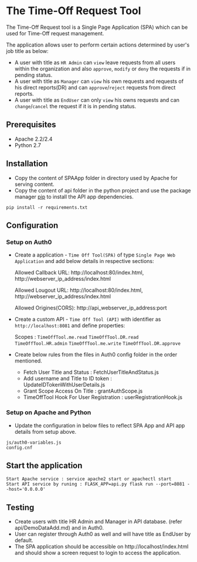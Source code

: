 # The Time-Off Request Tool
The Time-Off Request tool is a Single Page Application (SPA) which can be used for Time-Off request management.

The application allows user to perform certain actions determined by user's job title as below:

+ A user with title as ```HR Admin``` can ```view``` leave requests from all users within the organization and also ```approve```, ```modify``` or ```deny``` the requests if in pending status.
+ A user with title as ```Manager``` can ```view``` his own requests and requests of his direct reports(DR) and can ```approve```/```reject``` requests from direct reports.
+ A user with title as ```EndUser``` can only ```view``` his owns requests and can ```change```/```cancel``` the request if it is in pending status.


## Prerequisites

+ Apache 2.2/2.4
+ Python 2.7

## Installation
+ Copy the content of SPAApp folder in directory used by Apache for serving content.
+ Copy the content of api folder in the python project and use the package manager  [pip](https://pip.pypa.io/en/stable/) to install the API app dependencies.

```
pip install -r requirements.txt
```
## Configuration
### Setup on Auth0
+ Create a application - ```Time Off Tool(SPA)``` of type ```Single Page Web Application``` and add below details in respective sections:

    Allowed Callback URL: http://localhost:80/index.html, http://webserver_ip_address/index.html

    Allowed Lougout URL: http://localhost:80/index.html, http://webserver_ip_address/index.html

    Allowed Origines(CORS): http://api_webserver_ip_address:port

+ Create a custom API - ```Time Off Tool (API)``` with identifier as ```http://localhost:8081``` and define properties:

    Scopes : ```TimeOffTool.me.read``` ```TimeOffTool.DR.read``` ```TimeOffTool.HR.admin``` ```TimeOffTool.me.write```
 ```TimeOffTool.DR.approve```

+ Create below rules from the files in Auth0 config folder in the order mentioned.

     + Fetch User Title and Status : FetchUserTitleAndStatus.js
     + Add username and Title to ID token : UpdateIDTokenWithUserDetails.js
     + Grant Scope Access On Title : grantAuthScope.js
     + TimeOffTool Hook For User Registration : userRegistrationHook.js

### Setup on Apache and Python

+ Update the configuration in below files to reflect SPA App and API app details from setup above.

``` 
js/auth0-variables.js
config.cnf
```  
## Start the application
```
Start Apache service : service apache2 start or apachectl start
Start API service by runing : FLASK_APP=api.py flask run --port=8081 --host='0.0.0.0'
``` 
## Testing

+ Create users with title HR Admin and Manager in API database. (refer api/DemoDataAdd.md) and in Auth0.
+ User can register through Auth0 as well and will have title as EndUser by default.
+ The SPA application should be accessible on http://localhost/index.html and should show a screen request to login to access the application.
